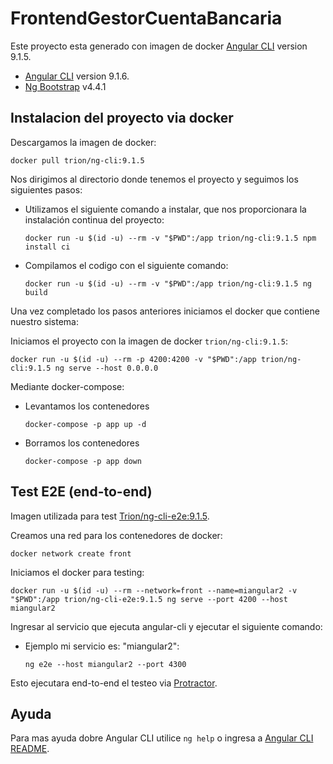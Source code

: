 # FrontendGestorCuentaBancaria

Este proyecto esta generado con imagen de docker  [Angular CLI](https://github.com/angular/angular-cli) version 9.1.5.
 - [Angular CLI](https://github.com/angular/angular-cli) version 9.1.6.
 - [Ng Bootstrap](https://github.com/ng-bootstrap/ng-bootstrap) v4.4.1

## Instalacion del proyecto via docker

Descargamos la imagen de docker:
  
  `docker pull trion/ng-cli:9.1.5`

Nos dirigimos al directorio donde tenemos el proyecto y seguimos los siguientes pasos:

 - Utilizamos el siguiente comando a instalar, que nos proporcionara la instalación continua del proyecto:
    
    `docker run -u $(id -u) --rm -v "$PWD":/app trion/ng-cli:9.1.5 npm install ci`

 - Compilamos el codigo con el siguiente comando:
    
    `docker run -u $(id -u) --rm -v "$PWD":/app trion/ng-cli:9.1.5 ng build`

Una vez completado los pasos anteriores iniciamos el docker que contiene nuestro sistema:

Iniciamos el proyecto con la imagen de docker `trion/ng-cli:9.1.5`:

   `docker run -u $(id -u) --rm -p 4200:4200 -v "$PWD":/app trion/ng-cli:9.1.5 ng serve --host 0.0.0.0`

Mediante docker-compose:

 - Levantamos los contenedores

    `docker-compose -p app up -d`

 - Borramos los contenedores

    `docker-compose -p app down`

## Test E2E (end-to-end)

Imagen utilizada para test [Trion/ng-cli-e2e:9.1.5](https://hub.docker.com/r/trion/ng-cli-e2e/).

Creamos una red para los contenedores de docker:

  `docker network create front`

Iniciamos el docker para testing:

  `docker run -u $(id -u) --rm --network=front --name=miangular2 -v "$PWD":/app trion/ng-cli-e2e:9.1.5 ng serve --port 4200 --host miangular2`

Ingresar al servicio que ejecuta angular-cli y ejecutar el siguiente comando:

 - Ejemplo mi servicio es: "miangular2":

   `ng e2e --host miangular2 --port 4300`

Esto ejecutara end-to-end el testeo via [Protractor](http://www.protractortest.org/).

## Ayuda

Para mas ayuda dobre Angular CLI utilice `ng help` o ingresa a [Angular CLI README](https://github.com/angular/angular-cli/blob/master/README.md).
